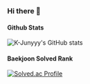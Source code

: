 ### Hi there 👋

#### Github Stats
![K-Junyyy's GitHub stats](https://github-readme-stats.vercel.app/api?username=hyeewooon&show_icons=true&theme=dark)

#### Baekjoon Solved Rank
[![Solved.ac Profile](http://mazassumnida.wtf/api/generate_badge?boj=hyeewooon)](https://solved.ac/hyeewooon)

<!--
**hyeewooon/hyeewooon** is a ✨ _special_ ✨ repository because its `README.md` (this file) appears on your GitHub profile.

Here are some ideas to get you started:

- 🔭 I’m currently working on ...
- 🌱 I’m currently learning ...
- 👯 I’m looking to collaborate on ...
- 🤔 I’m looking for help with ...
- 💬 Ask me about ...
- 📫 How to reach me: ...
- 😄 Pronouns: ...
- ⚡ Fun fact: ...
-->
